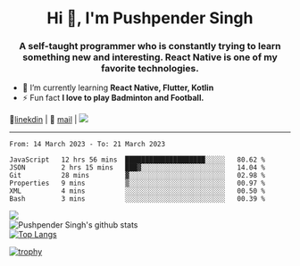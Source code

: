 <h1 align="center">Hi 👋, I'm Pushpender Singh</h1>
<h3 align="center">A self-taught programmer who is constantly trying to learn something new and interesting. React Native is one of my favorite technologies.</h3>

- 🌱 I’m currently learning **React Native, Flutter, Kotlin**
- ⚡ Fun fact **I love to play Badminton and Football.**

👔[linekdin](https://www.linkedin.com/in/pushpender-singh-240061202/) | 📧 [mail](mailto:pushpendersingh.ps@proton.me) | ![](https://komarev.com/ghpvc/?username=pushpender-singh-ap&color=blue)


---

<!--START_SECTION:waka-->

```text
From: 14 March 2023 - To: 21 March 2023

JavaScript   12 hrs 56 mins  ████████████████████░░░░░   80.62 %
JSON         2 hrs 15 mins   ███▓░░░░░░░░░░░░░░░░░░░░░   14.04 %
Git          28 mins         ▓░░░░░░░░░░░░░░░░░░░░░░░░   02.98 %
Properties   9 mins          ▒░░░░░░░░░░░░░░░░░░░░░░░░   00.97 %
XML          4 mins          ░░░░░░░░░░░░░░░░░░░░░░░░░   00.50 %
Bash         3 mins          ░░░░░░░░░░░░░░░░░░░░░░░░░   00.39 %
```

<!--END_SECTION:waka-->

<img align="left" src="https://github-readme-streak-stats.herokuapp.com/?user=pushpender-singh-ap&theme=dark" /></br>
![Pushpender Singh's github stats](https://github-readme-stats.vercel.app/api?username=pushpender-singh-ap&show_icons=true&theme=radical&count_private=true)</br>
[![Top Langs](https://github-readme-stats.vercel.app/api/top-langs/?username=pushpender-singh-ap&theme=radical)](https://github.com/pushpender-singh-ap/github-readme-stats)

[![trophy](https://github-profile-trophy.vercel.app/?username=pushpender-singh-ap&theme=radical)](https://github.com/pushpender-singh-ap/pushpender-singh-ap)
